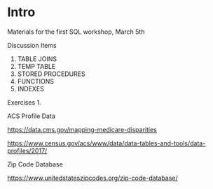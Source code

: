 # Intro

Materials for the first SQL workshop, March 5th

Discussion Items
1. TABLE JOINS
2. TEMP TABLE
3. STORED PROCEDURES
4. FUNCTIONS
5. INDEXES

Exercises
1. 

ACS Profile Data

https://data.cms.gov/mapping-medicare-disparities

https://www.census.gov/acs/www/data/data-tables-and-tools/data-profiles/2017/

Zip Code Database

https://www.unitedstateszipcodes.org/zip-code-database/

